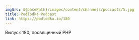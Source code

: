 ```yaml
---
imgSrc: ${basePath}/images/content/channels/podcasts/5.jpg
title: Podlodka Podcast
link: https://podlodka.io/180
---
```


Выпуск 180, посвященный PHP
